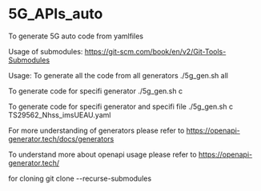 # 5G_APIs_auto
To generate 5G auto code from yamlfiles

Usage of submodules:
https://git-scm.com/book/en/v2/Git-Tools-Submodules

Usage:
To generate all the code from all generators
./5g_gen.sh all 

To generate code for specifi generator
./5g_gen.sh c

To generate code for specifi generator and specifi file
./5g_gen.sh c TS29562_Nhss_imsUEAU.yaml

For more understanding of generators 
please refer to https://openapi-generator.tech/docs/generators

To understand more about openapi usage 
please refer to https://openapi-generator.tech/

for cloning 
git clone --recurse-submodules
